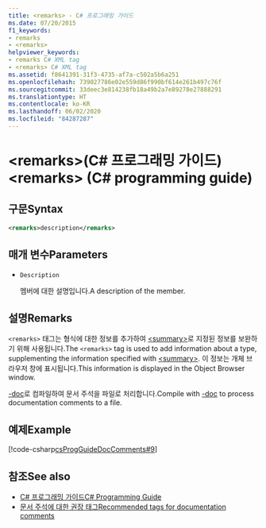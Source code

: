 ```yaml
---
title: <remarks> - C# 프로그래밍 가이드
ms.date: 07/20/2015
f1_keywords:
- remarks
- <remarks>
helpviewer_keywords:
- remarks C# XML tag
- <remarks> C# XML tag
ms.assetid: f8641391-31f3-4735-af7a-c502a5b6a251
ms.openlocfilehash: 739027786e02e559d86f990bf614e261b497c76f
ms.sourcegitcommit: 33deec3e814238fb18a49b2a7e89278e27888291
ms.translationtype: HT
ms.contentlocale: ko-KR
ms.lasthandoff: 06/02/2020
ms.locfileid: "84287287"
---
```

# <a name="remarks-c-programming-guide"></a><span data-ttu-id="b4bc4-102">\<remarks>(C# 프로그래밍 가이드)</span><span class="sxs-lookup"><span data-stu-id="b4bc4-102">\<remarks> (C# programming guide)</span></span>

## <a name="syntax"></a><span data-ttu-id="b4bc4-103">구문</span><span class="sxs-lookup"><span data-stu-id="b4bc4-103">Syntax</span></span>

```xml
<remarks>description</remarks>
```

## <a name="parameters"></a><span data-ttu-id="b4bc4-104">매개 변수</span><span class="sxs-lookup"><span data-stu-id="b4bc4-104">Parameters</span></span>

- `Description`

  <span data-ttu-id="b4bc4-105">멤버에 대한 설명입니다.</span><span class="sxs-lookup"><span data-stu-id="b4bc4-105">A description of the member.</span></span>

## <a name="remarks"></a><span data-ttu-id="b4bc4-106">설명</span><span class="sxs-lookup"><span data-stu-id="b4bc4-106">Remarks</span></span>

<span data-ttu-id="b4bc4-107">`<remarks>` 태그는 형식에 대한 정보를 추가하여 [\<summary>](./summary.md)로 지정된 정보를 보완하기 위해 사용됩니다.</span><span class="sxs-lookup"><span data-stu-id="b4bc4-107">The `<remarks>` tag is used to add information about a type, supplementing the information specified with [\<summary>](./summary.md).</span></span> <span data-ttu-id="b4bc4-108">이 정보는 개체 브라우저 창에 표시됩니다.</span><span class="sxs-lookup"><span data-stu-id="b4bc4-108">This information is displayed in the Object Browser window.</span></span>

<span data-ttu-id="b4bc4-109">[-doc](../../language-reference/compiler-options/doc-compiler-option.md)로 컴파일하여 문서 주석을 파일로 처리합니다.</span><span class="sxs-lookup"><span data-stu-id="b4bc4-109">Compile with [-doc](../../language-reference/compiler-options/doc-compiler-option.md) to process documentation comments to a file.</span></span>

## <a name="example"></a><span data-ttu-id="b4bc4-110">예제</span><span class="sxs-lookup"><span data-stu-id="b4bc4-110">Example</span></span>

[!code-csharp[csProgGuideDocComments#9](~/samples/snippets/csharp/VS_Snippets_VBCSharp/csProgGuideDocComments/CS/DocComments.cs#9)]

## <a name="see-also"></a><span data-ttu-id="b4bc4-111">참조</span><span class="sxs-lookup"><span data-stu-id="b4bc4-111">See also</span></span>

- [<span data-ttu-id="b4bc4-112">C# 프로그래밍 가이드</span><span class="sxs-lookup"><span data-stu-id="b4bc4-112">C# Programming Guide</span></span>](../index.md)
- [<span data-ttu-id="b4bc4-113">문서 주석에 대한 권장 태그</span><span class="sxs-lookup"><span data-stu-id="b4bc4-113">Recommended tags for documentation comments</span></span>](./recommended-tags-for-documentation-comments.md)
